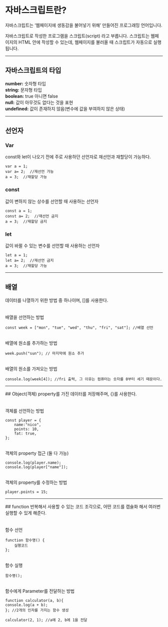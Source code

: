 # 자바스크립트란?

<p>자바스크립트는 ‘웹페이지에 생동감을 불어넣기 위해’ 만들어진 프로그래밍 언어입니다.</p>
<p>자바스크립트로 작성한 프로그램을 스크립트(script) 라고 부릅니다. 스크립트는 웹페이지의 HTML 안에 작성할 수 있는데, 웹페이지를 불러올 때 스크립트가 자동으로 실행됩니다.</p>
 <hr>

## 자바스크립트의 타입

<strong>number:</strong> 숫자형 타입<br>
<strong>string:</strong> 문자형 타입<br>
<strong>boolean:</strong> true 아니면 false<br>
<strong>null:</strong> 값이 아무것도 없다는 것을 표현<br>
<strong>undefined:</strong> 값이 존재하지 않음(변수에 값을 부여하지 않은 상태)

<hr/>

## 선언자

<h3>Var</h3>
const와 let이 나오기 전에 주로 사용하던 선언자로 재선언과 재할당이 가능하다.<br>

```
var a = 1;
var a= 2;  //재선언 가능
a = 3;  //재할당 가능
```

<h3>const</h3>
값이 변하지 않는 상수를 선언할 때 사용하는 선언자<br>

```
const a = 1;
const a= 2;  //재선언 금지
a = 3;  //재할당 금지
```

<h3>let</h3>
값이 바뀔 수 있는 변수를 선언할 때 사용하는 선언자<br>

```
let a = 1;
let a= 2;  //재선언 금지
a = 3;  //재할당 가능
```

<hr>

## 배열

데이터를 나열하기 위한 방법 중 하나이며, []를 사용한다.
<br>
<br>
<br>
배열을 선언하는 방법

```
const week = ["mon", "tue", "wed", "thu", "fri", "sat"]; //배열 선언
```

<br>
배열에 원소를 추가하는 방법

```
week.push("sun"); // 마지막에 원소 추가
```

<br>
배열의 원소를 가져오는 방법

```
console.log(week[4]); //fri 출력, 그 이유는 컴퓨터는 숫자를 0부터 세기 때문이다.
```

<hr>
## Object(객체)
property를 가진 데이터를 저장해주며, {}를 사용한다.
<br>
<br>
<br>
객체를 선언하는 방법

```
const player = {
    name:"nico",
    points: 10,
    fat: true,
};
```

<br>
객체의 property 접근 (둘 다 가능)

```
console.log(player.name);
console.log(player["name"]);
```

<br>
객체의 property를 수정하는 방법

```
player.points = 15;
```

<hr>
## function
반복해서 사용할 수 있는 코드 조각으로, 어떤 코드를 캡슐화 해서 여러번 실행할 수 있게 해준다.
<br>
<br>
<br>
함수 선언

```
function 함수명() {
    실행코드
};
```

<br>
함수 실행

```
함수명();

```

<br>
함수에게 Parameter를 전달하는 방법

```
function calculator(a, b){
console.log(a + b);
}; //2개의 인자를 가지는 함수 생성

calculator(2, 1); //a에 2, b에 1을 전달
```
